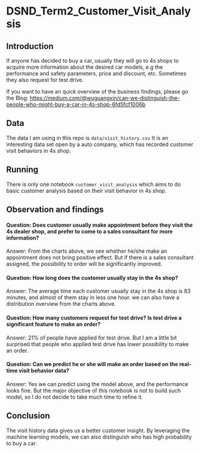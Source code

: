 # DSND_Term2_Customer_Visit_Analysis

## Introduction

If anyone has decided to buy a car, usually they will go to 4s shops to acquire more information about the desired car models, e.g the performance and safety parameters, price and discount, etc. Sometimes they also request for test drive.

If you want to have an quick overview of the business findings, please go the Blog: 
https://medium.com/@wuguangxin/can-we-distinguish-the-people-who-might-buy-a-car-in-4s-shop-6fd5fcf1006b


## Data

The data I am using in this repo is `data/visit_history.csv` 
It is an interesting data set open by a auto company, which has recorded customer visit behaviors in 4s shop. 

## Running

There is only one notebook `customer_visit_analysis` which aims to do basic customer analysis based on their visit behavior in 4s shop.

## Observation and findings

#### Question: Does customer usually make appointment before they visit the 4s dealer shop, and prefer to come to a sales consultant for more information? 
Answer: From the charts above, we see whether he/she make an appointment does not bring positive effect. But if there is a sales consultant assigned, the possibility to order will be significantly improved.

#### Question: How long does the customer usually stay in the 4s shop?
Answer: The average time each customer usually stay in the 4s shop is 83 minutes, and almost of them stay in less one hour. we can also have a distribution overview from the charts above. 

#### Question: How many customers request for test drive? Is test drive a significant feature to make an order?
Answer: 21% of people have applied for test drive. But I am a little bit surprised that people who applied test drive has lower possibility to make an order.

#### Question: Can we predict he or she will make an order based on the real-time visit behavior data?
Answer: Yes we can predict using the model above, and the performance looks fine. But the major objective of this notebook is not to build such model, so I do not decide to take much time to refine it.

## Conclusion
The visit history data gives us a better customer insight. By leveraging the machine learning models, we can also distinguish who has high probability to buy a car. 
